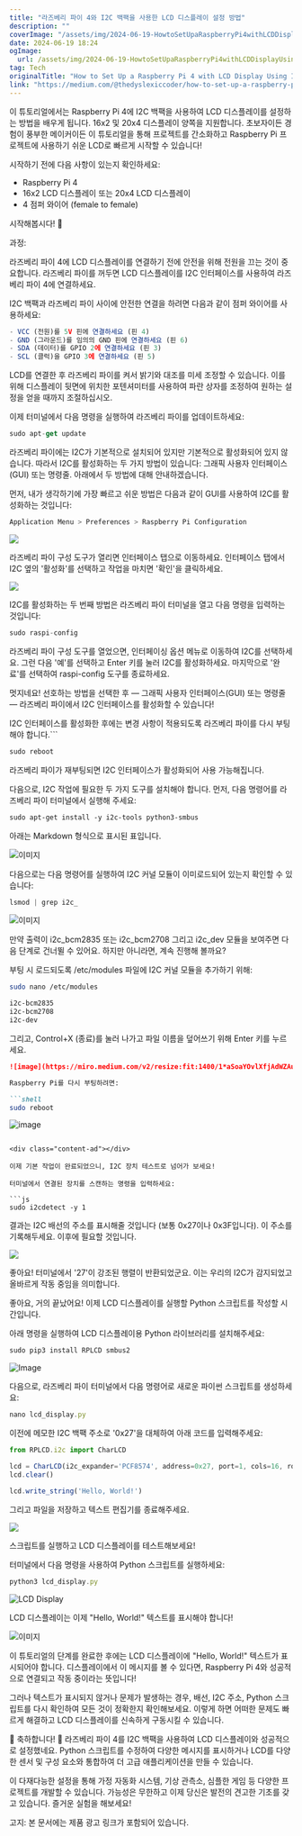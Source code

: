 ```yaml
---
title: "라즈베리 파이 4와 I2C 백팩을 사용한 LCD 디스플레이 설정 방법"
description: ""
coverImage: "/assets/img/2024-06-19-HowtoSetUpaRaspberryPi4withLCDDisplayUsingI2CBackpack_0.png"
date: 2024-06-19 18:24
ogImage: 
  url: /assets/img/2024-06-19-HowtoSetUpaRaspberryPi4withLCDDisplayUsingI2CBackpack_0.png
tag: Tech
originalTitle: "How to Set Up a Raspberry Pi 4 with LCD Display Using I2C Backpack"
link: "https://medium.com/@thedyslexiccoder/how-to-set-up-a-raspberry-pi-4-with-lcd-display-using-i2c-backpack-189a0760ae15"
---
```



이 튜토리얼에서는 Raspberry Pi 4에 I2C 백팩을 사용하여 LCD 디스플레이를 설정하는 방법을 배우게 됩니다. 16x2 및 20x4 디스플레이 양쪽을 지원합니다. 초보자이든 경험이 풍부한 메이커이든 이 튜토리얼을 통해 프로젝트를 간소화하고 Raspberry Pi 프로젝트에 사용하기 쉬운 LCD로 빠르게 시작할 수 있습니다!

시작하기 전에 다음 사항이 있는지 확인하세요:

- Raspberry Pi 4
- 16x2 LCD 디스플레이 또는 20x4 LCD 디스플레이
- 4 점퍼 와이어 (female to female)

시작해봅시다! 🚀

<div class="content-ad"></div>

과정:

라즈베리 파이 4에 LCD 디스플레이를 연결하기 전에 안전을 위해 전원을 끄는 것이 중요합니다. 라즈베리 파이를 꺼두면 LCD 디스플레이를 I2C 인터페이스를 사용하여 라즈베리 파이 4에 연결하세요.

I2C 백팩과 라즈베리 파이 사이에 안전한 연결을 하려면 다음과 같이 점퍼 와이어를 사용하세요:

```js
- VCC (전원)를 5V 핀에 연결하세요 (핀 4)
- GND (그라운드)를 임의의 GND 핀에 연결하세요 (핀 6)
- SDA (데이터)를 GPIO 2에 연결하세요 (핀 3)
- SCL (클럭)을 GPIO 3에 연결하세요 (핀 5)
```

<div class="content-ad"></div>

LCD를 연결한 후 라즈베리 파이를 켜서 밝기와 대조를 미세 조정할 수 있습니다. 이를 위해 디스플레이 뒷면에 위치한 포텐셔미터를 사용하여 파란 상자를 조정하여 원하는 설정을 얻을 때까지 조절하십시오.

이제 터미널에서 다음 명령을 실행하여 라즈베리 파이를 업데이트하세요: 

<div class="content-ad"></div>

```js
sudo apt-get update
```

라즈베리 파이에는 I2C가 기본적으로 설치되어 있지만 기본적으로 활성화되어 있지 않습니다. 따라서 I2C를 활성화하는 두 가지 방법이 있습니다: 그래픽 사용자 인터페이스(GUI) 또는 명령줄. 아래에서 두 방법에 대해 안내하겠습니다.

먼저, 내가 생각하기에 가장 빠르고 쉬운 방법은 다음과 같이 GUI를 사용하여 I2C를 활성화하는 것입니다:

```js
Application Menu > Preferences > Raspberry Pi Configuration
```

<div class="content-ad"></div>

<img src="/assets/img/2024-06-19-HowtoSetUpaRaspberryPi4withLCDDisplayUsingI2CBackpack_2.png" />

라즈베리 파이 구성 도구가 열리면 인터페이스 탭으로 이동하세요. 인터페이스 탭에서 I2C 옆의 '활성화'를 선택하고 작업을 마치면 '확인'을 클릭하세요.

<img src="/assets/img/2024-06-19-HowtoSetUpaRaspberryPi4withLCDDisplayUsingI2CBackpack_3.png" />

I2C를 활성화하는 두 번째 방법은 라즈베리 파이 터미널을 열고 다음 명령을 입력하는 것입니다:

<div class="content-ad"></div>

```js
sudo raspi-config
```

라즈베리 파이 구성 도구를 열었으면, 인터페이싱 옵션 메뉴로 이동하여 I2C를 선택하세요. 그런 다음 '예'를 선택하고 Enter 키를 눌러 I2C를 활성화하세요. 마지막으로 '완료'를 선택하여 raspi-config 도구를 종료하세요.

멋지네요! 선호하는 방법을 선택한 후 — 그래픽 사용자 인터페이스(GUI) 또는 명령줄 — 라즈베리 파이에서 I2C 인터페이스를 활성화할 수 있습니다!

I2C 인터페이스를 활성화한 후에는 변경 사항이 적용되도록 라즈베리 파이를 다시 부팅해야 합니다.```

<div class="content-ad"></div>

```markdown
sudo reboot
```

라즈베리 파이가 재부팅되면 I2C 인터페이스가 활성화되어 사용 가능해집니다.

다음으로, I2C 작업에 필요한 두 가지 도구를 설치해야 합니다. 먼저, 다음 명령어를 라즈베리 파이 터미널에서 실행해 주세요:

```markdown
sudo apt-get install -y i2c-tools python3-smbus
```

<div class="content-ad"></div>

아래는 Markdown 형식으로 표시된 표입니다.

![이미지](https://miro.medium.com/v2/resize:fit:1400/1*l729wFdWO1ZWaKo47r7-Pg.gif)

다음으로는 다음 명령어를 실행하여 I2C 커널 모듈이 이미로드되어 있는지 확인할 수 있습니다:

```js
lsmod | grep i2c_
```

![이미지](https://miro.medium.com/v2/resize:fit:1400/1*qDrlq9AL9S2deU_wOcETYQ.gif)

<div class="content-ad"></div>

만약 출력이 i2c_bcm2835 또는 i2c_bcm2708 그리고 i2c_dev 모듈을 보여주면 다음 단계로 건너뛸 수 있어요. 하지만 아니라면, 계속 진행해 볼까요?

부팅 시 로드되도록 /etc/modules 파일에 I2C 커널 모듈을 추가하기 위해:

```bash
sudo nano /etc/modules

i2c-bcm2835
i2c-bcm2708
i2c-dev
```

그리고, Control+X (종료)를 눌러 나가고 파일 이름을 덮어쓰기 위해 Enter 키를 누르세요.

<div class="content-ad"></div>

```markdown
![image](https://miro.medium.com/v2/resize:fit:1400/1*aSoaYOvlXfjAdWZAuO4LqQ.gif)

Raspberry Pi를 다시 부팅하려면:

```shell
sudo reboot
```

![image](/assets/img/2024-06-19-HowtoSetUpaRaspberryPi4withLCDDisplayUsingI2CBackpack_4.png)
```

<div class="content-ad"></div>

이제 기본 작업이 완료되었으니, I2C 장치 테스트로 넘어가 보세요!

터미널에서 연결된 장치를 스캔하는 명령을 입력하세요:

```js
sudo i2cdetect -y 1
```

결과는 I2C 배선의 주소를 표시해줄 것입니다 (보통 0x27이나 0x3F입니다). 이 주소를 기록해두세요. 이후에 필요할 것입니다.

<div class="content-ad"></div>

<img src="/assets/img/2024-06-19-HowtoSetUpaRaspberryPi4withLCDDisplayUsingI2CBackpack_5.png" />

좋아요! 터미널에서 '27'이 강조된 행렬이 반환되었군요. 이는 우리의 I2C가 감지되었고 올바르게 작동 중임을 의미합니다.

좋아요, 거의 끝났어요! 이제 LCD 디스플레이를 실행할 Python 스크립트를 작성할 시간입니다.

아래 명령을 실행하여 LCD 디스플레이용 Python 라이브러리를 설치해주세요:

<div class="content-ad"></div>

```js
sudo pip3 install RPLCD smbus2
```

![Image](https://miro.medium.com/v2/resize:fit:1400/1*Nsrz4BRdc32AqjvTxWJFnw.gif)

다음으로, 라즈베리 파이 터미널에서 다음 명령어로 새로운 파이썬 스크립트를 생성하세요:

```js
nano lcd_display.py
```

<div class="content-ad"></div>

이전에 메모한 I2C 백팩 주소로 '0x27'을 대체하여 아래 코드를 입력해주세요:

```js
from RPLCD.i2c import CharLCD

lcd = CharLCD(i2c_expander='PCF8574', address=0x27, port=1, cols=16, rows=2, dotsize=8)
lcd.clear()

lcd.write_string('Hello, World!')
```

그리고 파일을 저장하고 텍스트 편집기를 종료해주세요.

<img src="https://miro.medium.com/v2/resize:fit:1400/1*Wri-174OJp9pD5r45bNCog.gif" />

<div class="content-ad"></div>

스크립트를 실행하고 LCD 디스플레이를 테스트해보세요!

터미널에서 다음 명령을 사용하여 Python 스크립트를 실행하세요:

```js
python3 lcd_display.py
```

![LCD Display](/assets/img/2024-06-19-HowtoSetUpaRaspberryPi4withLCDDisplayUsingI2CBackpack_6.png)

<div class="content-ad"></div>

LCD 디스플레이는 이제 "Hello, World!" 텍스트를 표시해야 합니다!

![이미지](/assets/img/2024-06-19-HowtoSetUpaRaspberryPi4withLCDDisplayUsingI2CBackpack_7.png)

이 튜토리얼의 단계를 완료한 후에는 LCD 디스플레이에 "Hello, World!" 텍스트가 표시되어야 합니다. 디스플레이에서 이 메시지를 볼 수 있다면, Raspberry Pi 4와 성공적으로 연결되고 작동 중이라는 뜻입니다!

그러나 텍스트가 표시되지 않거나 문제가 발생하는 경우, 배선, I2C 주소, Python 스크립트를 다시 확인하여 모든 것이 정확한지 확인해보세요. 이렇게 하면 어떠한 문제도 빠르게 해결하고 LCD 디스플레이를 신속하게 구동시킬 수 있습니다.

<div class="content-ad"></div>

🎉 축하합니다! 🎉 라즈베리 파이 4를 I2C 백팩을 사용하여 LCD 디스플레이와 성공적으로 설정했네요. Python 스크립트를 수정하여 다양한 메시지를 표시하거나 LCD를 다양한 센서 및 구성 요소와 통합하여 더 고급 애플리케이션을 만들 수 있습니다.

이 다재다능한 설정을 통해 가정 자동화 시스템, 기상 관측소, 심플한 게임 등 다양한 프로젝트를 개발할 수 있습니다. 가능성은 무한하고 이제 당신은 발전의 견고한 기초를 갖고 있습니다. 즐거운 실험을 해보세요!

고지: 본 문서에는 제품 광고 링크가 포함되어 있습니다.